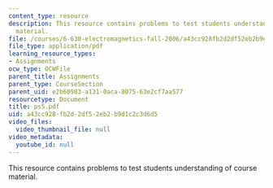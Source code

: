 ```yaml
---
content_type: resource
description: This resource contains problems to test students understanding of course
  material.
file: /courses/6-630-electromagnetics-fall-2006/a43cc928fb2d2df52eb2b9d1c2c3d6d5_ps5.pdf
file_type: application/pdf
learning_resource_types:
- Assignments
ocw_type: OCWFile
parent_title: Assignments
parent_type: CourseSection
parent_uid: e2b60983-a131-0aca-8075-63e2cf7aa577
resourcetype: Document
title: ps5.pdf
uid: a43cc928-fb2d-2df5-2eb2-b9d1c2c3d6d5
video_files:
  video_thumbnail_file: null
video_metadata:
  youtube_id: null
---
```

This resource contains problems to test students understanding of course material.

